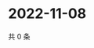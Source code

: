# 2022-11-08

共 0 条

<!-- BEGIN WEIBO -->
<!-- 最后更新时间 Tue Nov 08 2022 02:07:07 GMT+0800 (China Standard Time) -->

<!-- END WEIBO -->
